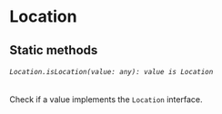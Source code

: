 # Location

## Static methods

###### `Location.isLocation(value: any): value is Location`

Check if a value implements the `Location` interface.
